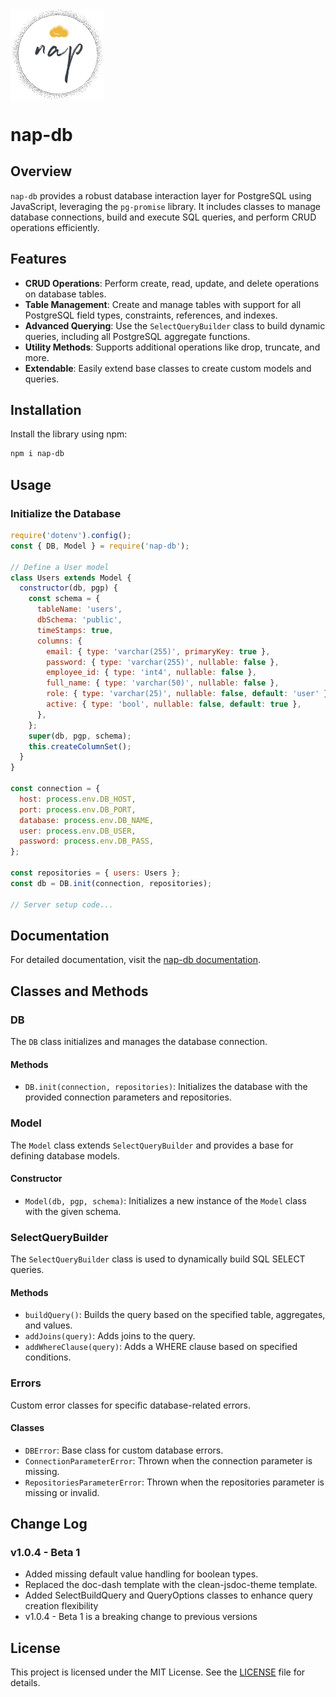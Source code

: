 
<div style="display: flex; justify-content: left;">
<img width="150" alt="nap-logo" src="https://github.com/silverstone-i/nap-db/blob/8bba6fc357c50688a080d5afcb6b2ace05a813f0/assets/nap-logo.png?raw=true" />
</div>

# nap-db

## Overview

`nap-db` provides a robust database interaction layer for PostgreSQL using JavaScript, leveraging the `pg-promise` library. It includes classes to manage database connections, build and execute SQL queries, and perform CRUD operations efficiently.

## Features

- **CRUD Operations**: Perform create, read, update, and delete operations on database tables.
- **Table Management**: Create and manage tables with support for all PostgreSQL field types, constraints, references, and indexes.
- **Advanced Querying**: Use the `SelectQueryBuilder` class to build dynamic queries, including all PostgreSQL aggregate functions.
- **Utility Methods**: Supports additional operations like drop, truncate, and more.
- **Extendable**: Easily extend base classes to create custom models and queries.

## Installation

Install the library using npm:

```bash
npm i nap-db
```

## Usage

### Initialize the Database

```javascript
require('dotenv').config();
const { DB, Model } = require('nap-db');

// Define a User model
class Users extends Model {
  constructor(db, pgp) {
    const schema = {
      tableName: 'users',
      dbSchema: 'public',
      timeStamps: true,
      columns: {
        email: { type: 'varchar(255)', primaryKey: true },
        password: { type: 'varchar(255)', nullable: false },
        employee_id: { type: 'int4', nullable: false },
        full_name: { type: 'varchar(50)', nullable: false },
        role: { type: 'varchar(25)', nullable: false, default: 'user' },
        active: { type: 'bool', nullable: false, default: true },
      },
    };
    super(db, pgp, schema);
    this.createColumnSet();
  }
}

const connection = {
  host: process.env.DB_HOST,
  port: process.env.DB_PORT,
  database: process.env.DB_NAME,
  user: process.env.DB_USER,
  password: process.env.DB_PASS,
};

const repositories = { users: Users };
const db = DB.init(connection, repositories);

// Server setup code...
```

## Documentation

For detailed documentation, visit the [nap-db documentation](https://silverstone-i.github.io/nap-db/).

## Classes and Methods

### DB

The `DB` class initializes and manages the database connection.

#### Methods

- `DB.init(connection, repositories)`: Initializes the database with the provided connection parameters and repositories.

### Model

The `Model` class extends `SelectQueryBuilder` and provides a base for defining database models.

#### Constructor

- `Model(db, pgp, schema)`: Initializes a new instance of the `Model` class with the given schema.

### SelectQueryBuilder

The `SelectQueryBuilder` class is used to dynamically build SQL SELECT queries.

#### Methods

- `buildQuery()`: Builds the query based on the specified table, aggregates, and values.
- `addJoins(query)`: Adds joins to the query.
- `addWhereClause(query)`: Adds a WHERE clause based on specified conditions.

### Errors

Custom error classes for specific database-related errors.

#### Classes

- `DBError`: Base class for custom database errors.
- `ConnectionParameterError`: Thrown when the connection parameter is missing.
- `RepositoriesParameterError`: Thrown when the repositories parameter is missing or invalid.

## Change Log

### v1.0.4 - Beta 1

- Added missing default value handling for boolean types.
- Replaced the doc-dash template with the clean-jsdoc-theme template.
- Added SelectBuildQuery and QueryOptions classes to enhance query creation flexibility
- v1.0.4 - Beta 1 is a breaking change to previous versions

## License

This project is licensed under the MIT License. See the [LICENSE](LICENSE) file for details.
